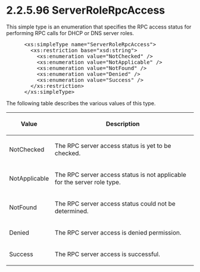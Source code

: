 <html dir="LTR" xmlns:mshelp="http://msdn.microsoft.com/mshelp" xmlns:ddue="http://ddue.schemas.microsoft.com/authoring/2003/5" xmlns:xlink="http://www.w3.org/1999/xlink" xmlns:tool="http://www.microsoft.com/tooltip">
 <body>
 <div id="header">
 <h1 class="heading">2.2.5.96 ServerRoleRpcAccess</h1>
 </div>
 <div id="mainSection">
 <div id="mainBody">
 <div id="allHistory" class="saveHistory"></div>
 <div id="sectionSection0" class="section" name="collapseableSection">
 

<p>This simple type is an enumeration that specifies the RPC
access status for performing RPC calls for DHCP or DNS server roles.</p>

<dl>
<dd>
<div><pre> &lt;xs:simpleType name=&quot;ServerRoleRpcAccess&quot;&gt;
   &lt;xs:restriction base=&quot;xsd:string&quot;&gt;
     &lt;xs:enumeration value=&quot;NotChecked&quot; /&gt;
     &lt;xs:enumeration value=&quot;NotApplicable&quot; /&gt;
     &lt;xs:enumeration value=&quot;NotFound&quot; /&gt;
     &lt;xs:enumeration value=&quot;Denied&quot; /&gt;
     &lt;xs:enumeration value=&quot;Success&quot; /&gt;
   &lt;/xs:restriction&gt;
 &lt;/xs:simpleType&gt;
</pre></div>
</dd></dl>

<p>The following table describes the various values of this
type.</p>

<table>
 <thead>
 <tr>
 <th>
 <p>Value</p>
 </th>
 <th>
 <p>Description</p>
 </th>
 </tr>
 </thead>
 <tr>
 <td>
 <p>NotChecked</p>
 </td>
 <td>
 <p>The RPC server access status is yet to be checked.</p>
 </td>
 </tr>
 <tr>
 <td>
 <p>NotApplicable</p>
 </td>
 <td>
 <p>The RPC server access status is not applicable for the
 server role type.</p>
 </td>
 </tr>
 <tr>
 <td>
 <p>NotFound</p>
 </td>
 <td>
 <p>The RPC server access status could not be determined.</p>
 </td>
 </tr>
 <tr>
 <td>
 <p>Denied</p>
 </td>
 <td>
 <p>The RPC server access is denied permission.</p>
 </td>
 </tr>
 <tr>
 <td>
 <p>Success</p>
 </td>
 <td>
 <p>The RPC server access is successful.</p>
 </td>
 </tr>
</table>

<p> </p>


 </div>
 </div>
 </div>
 </body>
</html>